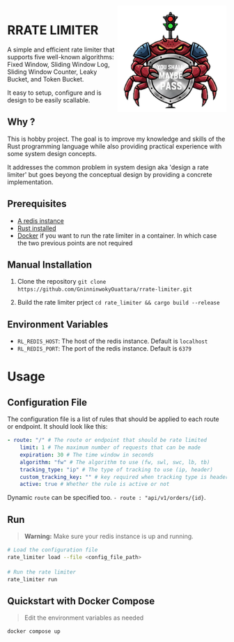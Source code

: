 <img src="https://github.com/GninninwokyOuattara/rrate-limiter/raw/main/docs/logo.png" width="250" align="right"/>

# RRATE LIMITER
A simple and efficient rate limiter that supports five well-known algorithms: Fixed Window, Sliding Window Log, Sliding Window Counter, Leaky Bucket, and Token Bucket. 

It easy to setup, configure and is design to be easily scallable.


## Why ?

This is hobby project. The goal is to improve my knowledge and skills of the Rust programming language while also providing practical experience with some system design concepts. 

It addresses the common problem in system design aka 'design a rate limiter' but goes beyong the conceptual design by providing a concrete implementation.    



## Prerequisites

- [A redis instance](https://redis.io/)
- [Rust installed](https://www.rust-lang.org/)
- [Docker](https://www.docker.com/) if you want to run the rate limiter in a container. In which case the two previous points are not required


## Manual Installation

1. Clone the repository
```git clone https://github.com/GninninwokyOuattara/rrate-limiter.git```

2. Build the rate limiter prject
```cd rate_limiter && cargo build --release```

## Environment Variables
- `RL_REDIS_HOST`: The host of the redis instance. Default is `localhost`
- `RL_REDIS_PORT`: The port of the redis instance. Default is `6379`


# Usage

## Configuration File

The configuration file is a list of rules that should be applied to each route or endpoint. It should look like this:
```yaml
- route: "/" # The route or endpoint that should be rate limited
    limit: 1 # The maximum number of requests that can be made 
    expiration: 30 # The time window in seconds
    algorithm: "fw" # The algorithm to use (fw, swl, swc, lb, tb)
    tracking_type: "ip" # The type of tracking to use (ip, header)
    custom_tracking_key: "" # key required when tracking type is header
    active: true # Whether the rule is active or not
```

Dynamic `route` can be specified too. `- route : "api/v1/orders/{id}`. 


## Run

> **Warning:** Make sure your redis instance is up and running.


```zsh
# Load the configuration file
rate_limiter load --file <config_file_path>

# Run the rate limiter
rate_limiter run
```


## Quickstart with Docker Compose

> Edit the environment variables as needed

```zsh
docker compose up
```